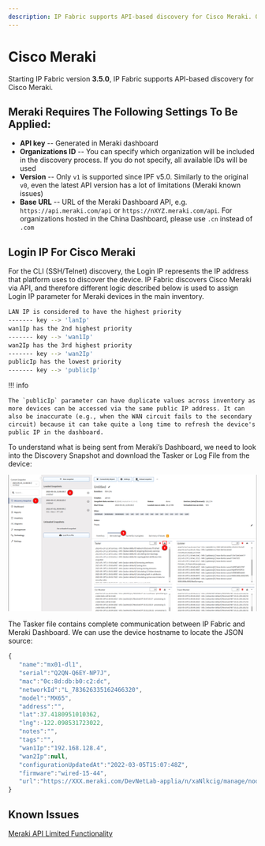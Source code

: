 ```yaml
---
description: IP Fabric supports API-based discovery for Cisco Meraki. On this section we go through the required settings that need to be applied.
---
```


# Cisco Meraki

Starting IP Fabric version **3.5.0**, IP Fabric supports API-based discovery for Cisco Meraki.

## Meraki Requires The Following Settings To Be Applied:

- **API key** -- Generated in Meraki dashboard
- **Organizations ID** -- You can specify which organization will be included in the discovery process. If you do not specify, all available IDs will be used
- **Version** -- Only `v1` is supported since IPF v5.0. Similarly to the original `v0`, even the latest API version has a lot of limitations (Meraki known issues)
- **Base URL** -- URL of the Meraki Dashboard API, e.g. `https://api.meraki.com/api` or `https://nXYZ.meraki.com/api`. For organizations hosted in the China Dashboard, please use `.cn` instead of `.com`

## Login IP For Cisco Meraki

For the CLI (SSH/Telnet) discovery, the Login IP represents the IP address that platform uses to discover the device. IP Fabric discovers Cisco Meraki via API, and therefore different logic described below is used to assign Login IP parameter for Meraki devices in the main inventory.

```bash
LAN IP is considered to have the highest priority
------- key --> 'lanIp'
wan1Ip has the 2nd highest priority
------- key --> 'wan1Ip'
wan2Ip has the 3rd highest priority
------- key --> 'wan2Ip'
publicIp has the lowest priority
------- key --> 'publicIp'
```

!!! info

    The `publicIp` parameter can have duplicate values across inventory as more devices can be accessed via the same public IP address. It can also be inaccurate (e.g., when the WAN circuit fails to the secondary circuit) because it can take quite a long time to refresh the device's public IP in the dashboard.

To understand what is being sent from Meraki’s Dashboard, we need to look into the Discovery Snapshot and download the Tasker or Log File from the device:

![discovery snapshot](discovery_snapshot.png)

The Tasker file contains complete communication between IP Fabric and Meraki Dashboard. We can use the device hostname to locate the JSON source:

```js
{
   "name":"mx01-dl1",
   "serial":"Q2QN-Q6EY-NP7J",
   "mac":"0c:8d:db:b0:c2:dc",
   "networkId":"L_783626335162466320",
   "model":"MX65",
   "address":"",
   "lat":37.4180951010362,
   "lng":-122.098531723022,
   "notes":"",
   "tags":"",
   "wan1Ip":"192.168.128.4",
   "wan2Ip":null,
   "configurationUpdatedAt":"2022-03-05T15:07:48Z",
   "firmware":"wired-15-44",
   "url":"https://XXX.meraki.com/DevNetLab-applia/n/xaNlkcig/manage/nodes/new_list/456789654858"
}
```

## Known Issues

[Meraki API Limited Functionality](../../../../support/known_issues/Vendors/meraki.md)
